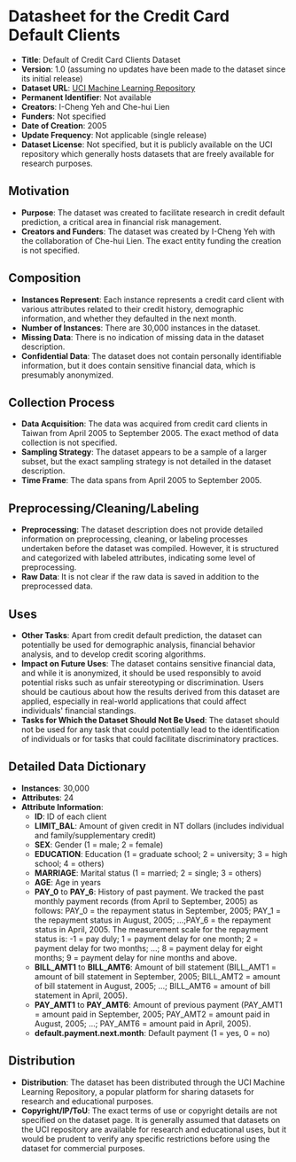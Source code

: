 # **Datasheet for the Credit Card Default Clients**

   - **Title**: Default of Credit Card Clients Dataset
   - **Version**: 1.0 (assuming no updates have been made to the dataset since its initial release)
   - **Dataset URL**: [UCI Machine Learning Repository](https://archive.ics.uci.edu/ml/datasets/default+of+credit+card+clients)
   - **Permanent Identifier**: Not available
   - **Creators**: I-Cheng Yeh and Che-hui Lien
   - **Funders**: Not specified
   - **Date of Creation**: 2005
   - **Update Frequency**: Not applicable (single release)
   - **Dataset License**: Not specified, but it is publicly available on the UCI repository which generally hosts datasets that are freely available for research purposes.
   
## **Motivation**

   - **Purpose**: The dataset was created to facilitate research in credit default prediction, a critical area in financial risk management.
   - **Creators and Funders**: The dataset was created by I-Cheng Yeh with the collaboration of Che-hui Lien. The exact entity funding the creation is not specified.

## **Composition**

   - **Instances Represent**: Each instance represents a credit card client with various attributes related to their credit history, demographic information, and whether they defaulted in the next month.
   - **Number of Instances**: There are 30,000 instances in the dataset.
   - **Missing Data**: There is no indication of missing data in the dataset description.
   - **Confidential Data**: The dataset does not contain personally identifiable information, but it does contain sensitive financial data, which is presumably anonymized.

## **Collection Process**

   - **Data Acquisition**: The data was acquired from credit card clients in Taiwan from April 2005 to September 2005. The exact method of data collection is not specified.
   - **Sampling Strategy**: The dataset appears to be a sample of a larger subset, but the exact sampling strategy is not detailed in the dataset description.
   - **Time Frame**: The data spans from April 2005 to September 2005.

## **Preprocessing/Cleaning/Labeling**

   - **Preprocessing**: The dataset description does not provide detailed information on preprocessing, cleaning, or labeling processes undertaken before the dataset was compiled. However, it is structured and categorized with labeled attributes, indicating some level of preprocessing.
   - **Raw Data**: It is not clear if the raw data is saved in addition to the preprocessed data.

## **Uses**

   - **Other Tasks**: Apart from credit default prediction, the dataset can potentially be used for demographic analysis, financial behavior analysis, and to develop credit scoring algorithms.
   - **Impact on Future Uses**: The dataset contains sensitive financial data, and while it is anonymized, it should be used responsibly to avoid potential risks such as unfair stereotyping or discrimination. Users should be cautious about how the results derived from this dataset are applied, especially in real-world applications that could affect individuals' financial standings.
   - **Tasks for Which the Dataset Should Not Be Used**: The dataset should not be used for any task that could potentially lead to the identification of individuals or for tasks that could facilitate discriminatory practices.

## Detailed Data Dictionary

- **Instances**: 30,000
- **Attributes**: 24
- **Attribute Information**:
  - **ID**: ID of each client
  - **LIMIT_BAL**: Amount of given credit in NT dollars (includes individual and family/supplementary credit)
  - **SEX**: Gender (1 = male; 2 = female)
  - **EDUCATION**: Education (1 = graduate school; 2 = university; 3 = high school; 4 = others)
  - **MARRIAGE**: Marital status (1 = married; 2 = single; 3 = others)
  - **AGE**: Age in years
  - **PAY_0** to **PAY_6**: History of past payment. We tracked the past monthly payment records (from April to September, 2005) as follows: PAY_0 = the repayment status in September, 2005; PAY_1 = the repayment status in August, 2005; ...;PAY_6 = the repayment status in April, 2005. The measurement scale for the repayment status is: -1 = pay duly; 1 = payment delay for one month; 2 = payment delay for two months; ...; 8 = payment delay for eight months; 9 = payment delay for nine months and above.
  - **BILL_AMT1** to **BILL_AMT6**: Amount of bill statement (BILL_AMT1 = amount of bill statement in September, 2005; BILL_AMT2 = amount of bill statement in August, 2005; ...; BILL_AMT6 = amount of bill statement in April, 2005).
  - **PAY_AMT1** to **PAY_AMT6**: Amount of previous payment (PAY_AMT1 = amount paid in September, 2005; PAY_AMT2 = amount paid in August, 2005; ...; PAY_AMT6 = amount paid in April, 2005).
  - **default.payment.next.month**: Default payment (1 = yes, 0 = no)

## **Distribution**

   - **Distribution**: The dataset has been distributed through the UCI Machine Learning Repository, a popular platform for sharing datasets for research and educational purposes.
   - **Copyright/IP/ToU**: The exact terms of use or copyright details are not specified on the dataset page. It is generally assumed that datasets on the UCI repository are available for research and educational uses, but it would be prudent to verify any specific restrictions before using the dataset for commercial purposes.
